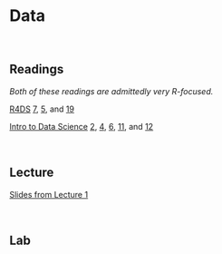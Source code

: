 # Data  

<br>

## Readings  

_Both of these readings are admittedly very R-focused._

[R4DS](https://r4ds.hadley.nz/) [7](https://r4ds.hadley.nz/data-import), [5](https://r4ds.hadley.nz/data-tidy), and [19](https://r4ds.hadley.nz/joins)  

[Intro to Data Science](https://rafalab.dfci.harvard.edu/dsbook-part-1/) [2](https://rafalab.dfci.harvard.edu/dsbook-part-1/R/R-basics.html), [4](https://rafalab.dfci.harvard.edu/dsbook-part-1/R/tidyverse.html), 
[6](https://rafalab.dfci.harvard.edu/dsbook-part-1/R/importing-data.html), [11](https://rafalab.dfci.harvard.edu/dsbook-part-1/wrangling/reshaping-data.html), 
and [12](https://rafalab.dfci.harvard.edu/dsbook-part-1/wrangling/joining-tables.html)  

<br>

## Lecture 

[Slides from Lecture 1](https://pjakiela.github.io/ECON370/L1-2024-08-27.pdf)

<br>

## Lab
